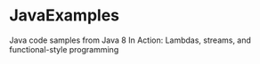 # JavaExamples

Java code samples from Java 8 In Action: Lambdas, streams, and functional-style programming
